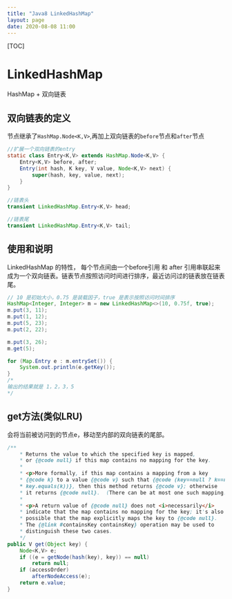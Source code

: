 ```yaml
---
title: "Java8 LinkedHashMap"
layout: page
date: 2020-08-08 11:00
---
```


[TOC]

# LinkedHashMap

HashMap + 双向链表

## 双向链表的定义

节点继承了`HashMap.Node<K,V>`,再加上双向链表的`before`节点和`after`节点

```java
//扩展一个双向链表的entry
static class Entry<K,V> extends HashMap.Node<K,V> {
    Entry<K,V> before, after;
    Entry(int hash, K key, V value, Node<K,V> next) {
        super(hash, key, value, next);
    }
}

//链表头
transient LinkedHashMap.Entry<K,V> head;

//链表尾
transient LinkedHashMap.Entry<K,V> tail;
```

## 使用和说明

LinkedHashMap 的特性， 每个节点间由一个before引用 和 after 引用串联起来成为一个双向链表。链表节点按照访问时间进行排序，最近访问过的链表放在链表尾。

```java
// 10 是初始大小，0.75 是装载因子，true 是表示按照访问时间排序
HashMap<Integer, Integer> m = new LinkedHashMap<>(10, 0.75f, true);
m.put(3, 11);
m.put(1, 12);
m.put(5, 23);
m.put(2, 22);

m.put(3, 26);
m.get(5);

for (Map.Entry e : m.entrySet()) {
    System.out.println(e.getKey());
}
/*
输出的结果就是 1，2，3，5
*/
```

## get方法(类似LRU)

会将当前被访问到的节点e，移动至内部的双向链表的尾部。

```java
/**
    * Returns the value to which the specified key is mapped,
    * or {@code null} if this map contains no mapping for the key.
    *
    * <p>More formally, if this map contains a mapping from a key
    * {@code k} to a value {@code v} such that {@code (key==null ? k==null :
    * key.equals(k))}, then this method returns {@code v}; otherwise
    * it returns {@code null}.  (There can be at most one such mapping.)
    *
    * <p>A return value of {@code null} does not <i>necessarily</i>
    * indicate that the map contains no mapping for the key; it's also
    * possible that the map explicitly maps the key to {@code null}.
    * The {@link #containsKey containsKey} operation may be used to
    * distinguish these two cases.
    */
public V get(Object key) {
    Node<K,V> e;
    if ((e = getNode(hash(key), key)) == null)
        return null;
    if (accessOrder)
        afterNodeAccess(e);
    return e.value;
}
```
